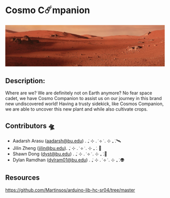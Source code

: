 # Cosmo C☄️mpanion
                
<p align="center">
  <img src="./etc/mars.png" />
</p>                                                                                                                    

## Description:

Where are we? We are definitely not on Earth anymore? No fear space cadet, we have Cosmo Companion to assist us on our journey in this brand new undiscovered world! Having a trusty sidekick, like Cosmos Companion, we are able to uncover this new plant and while also cultivate crops.


## Contributors 🛸
- Aadarsh Arasu (aadarsh@bu.edu) . ݁₊ ⊹ . ݁ ⟡ ݁ . ⊹ ₊ ݁.🛰️
- Jilin Zheng (jilin@bu.edu). ݁₊ ⊹ . ݁ ⟡ ݁ . ⊹ ₊ ݁. 🚀
- Shawn Dong (dyst@bu.edu) . ݁₊ ⊹ . ݁ ⟡ ݁ . ⊹ ₊ ݁.🔭
- Dylan Ramdhan (dylram01@bu.edu) . ݁₊ ⊹ . ݁ ⟡ ݁ . ⊹ ₊ ݁.👽


## Resources
https://github.com/Martinsos/arduino-lib-hc-sr04/tree/master
